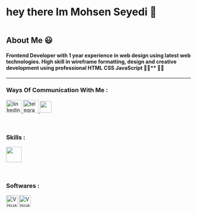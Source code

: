 
<h1>
  hey there Im Mohsen Seyedi 👋
</h1>

 <img src="https://github.com/halfrost/halfrost/raw/master/icons/header_.png" alt="" style="max-width: 100%;">

## About Me 😃
#### Frontend Developer with 1 year experience in web design  using latest web technologies. High skill in wireframe formatting, design and creative development using professional HTML CSS JavaScript 👨‍💻** 👨‍💻
------
 


### Ways Of Communication With Me :
<p>
  <a href="https://www.linkedin.com/in/mohsen-seyedi-542a87275/" rel="nofollow">
    <img src="https://raw.githubusercontent.com/maurodesouza/profile-readme-generator/master/src/assets/icons/social/linkedin/default.svg" width="42" height="35" alt="linkedin logo" style="max-width: 100%;">
  </a>
 <a href="http://T.me/Mohsenseis">
     <img src="https://raw.githubusercontent.com/maurodesouza/profile-readme-generator/master/src/assets/icons/social/telegram/default.svg" width="42" height="35" alt="telegram logo" style="max-width: 100%;">
 </a>
   <a href="http://www.instagram.com/mohsenseyedi1382" target="_blank" rel="noreferrer"><img src="https://raw.githubusercontent.com/maurodesouza/profile-readme-generator/master/src/assets/icons/social/instagram/default.svg" width="32" height="32" /></a>
</p>

   
<br/>


### Skills :

<p align="">
  <a href="https://skillicons.dev">
    <img src="https://skillicons.dev/icons?i=html,css,tailwind,js,mysql,mongodb" 
 height="42"/>
  </a>
</p>


<br/>


### Softwares :

<div>
  <a href="https://code.visualstudio.com/" target="_blank"><img class="icon" align="left" alt="Visual Studio Code" width="32px" src="https://img.icons8.com/color/48/null/visual-studio-code-2019.png" />
  <a href="https://www.postman.com/" target="_blank"><img class="icon" align="left" alt="Visual Studio Code" width="32px" src="https://img.icons8.com/?size=512&id=EPbEfEa7o8CB&format=png" />


</div>

